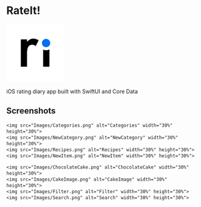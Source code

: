 #  RateIt!

<img src="Images/RateItIcon.png" alt="RateItIcon" width="30%" height="30%">

iOS rating diary app built with SwiftUI and Core Data

## Screenshots

<p float="left">

    <img src="Images/Categories.png" alt="Categories" width="30%" height="30%">
    <img src="Images/NewCategory.png" alt="NewCategory" width="30%" height="30%">
    <img src="Images/Recipes.png" alt="Recipes" width="30%" height="30%">
    <img src="Images/NewItem.png" alt="NewItem" width="30%" height="30%">

</p>

<p float="left">

    <img src="Images/ChocolateCake.png" alt="ChocolateCake" width="30%" height="30%">
    <img src="Images/CakeImage.png" alt="CakeImage" width="30%" height="30%">
    <img src="Images/Filter.png" alt="Filter" width="30%" height="30%">
    <img src="Images/Search.png" alt="Search" width="30%" height="30%">
    
</p>
